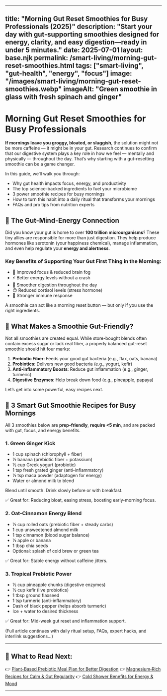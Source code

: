 
---

title: "Morning Gut Reset Smoothies for Busy Professionals (2025)"
description: "Start your day with gut-supporting smoothies designed for energy, clarity, and easy digestion—ready in under 5 minutes."
date: 2025-07-01
layout: base.njk
permalink: /smart-living/morning-gut-reset-smoothies.html
tags: ["smart-living", "gut-health", "energy", "focus"]
image: "/images/smart-living/morning-gut-reset-smoothies.webp"
imageAlt: "Green smoothie in glass with fresh spinach and ginger"
---

# Morning Gut Reset Smoothies for Busy Professionals

**If mornings leave you groggy, bloated, or sluggish**, the solution might not be more caffeine — it might be in your gut. Research continues to confirm that our digestive system plays a key role in how we feel — mentally and physically — throughout the day. That’s why starting with a gut-resetting smoothie can be a game changer.

In this guide, we’ll walk you through:

* Why gut health impacts focus, energy, and productivity
* The top science-backed ingredients to fuel your microbiome
* 3 power smoothie recipes for busy mornings
* How to turn this habit into a daily ritual that transforms your mornings
* FAQs and pro tips from nutrition experts

## 🌿 The Gut-Mind-Energy Connection

Did you know your gut is home to over **100 trillion microorganisms**? These tiny allies are responsible for more than just digestion. They help produce hormones like serotonin (your happiness chemical), manage inflammation, and even help regulate your **energy and alertness**.

### Key Benefits of Supporting Your Gut First Thing in the Morning:

* 🚀 Improved focus & reduced brain fog
* ⚡ Better energy levels without a crash
* 💩 Smoother digestion throughout the day
* 😌 Reduced cortisol levels (stress hormone)
* 💪 Stronger immune response

A smoothie can act like a morning reset button — but only if you use the right ingredients.

## 🥤 What Makes a Smoothie Gut-Friendly?

Not all smoothies are created equal. While store-bought blends often contain excess sugar or lack real fiber, a properly balanced gut-reset smoothie should hit four marks:

1. **Prebiotic Fiber**: Feeds your good gut bacteria (e.g., flax, oats, banana)
2. **Probiotics**: Delivers new good bacteria (e.g., yogurt, kefir)
3. **Anti-inflammatory Boosts**: Reduce gut inflammation (e.g., ginger, turmeric)
4. **Digestive Enzymes**: Help break down food (e.g., pineapple, papaya)

Let’s get into some powerful, easy recipes next.

## 🥣 3 Smart Gut Smoothie Recipes for Busy Mornings

All 3 smoothies below are **prep-friendly**, **require <5 min**, and are packed with gut, focus, and energy benefits.

### 1. Green Ginger Kick

* 1 cup spinach (chlorophyll + fiber)
* ½ banana (prebiotic fiber + potassium)
* ½ cup Greek yogurt (probiotic)
* 1 tsp fresh grated ginger (anti-inflammatory)
* ½ tsp maca powder (adaptogen for energy)
* Water or almond milk to blend

Blend until smooth. Drink slowly before or with breakfast.

✅ Great for: Reducing bloat, easing stress, boosting early-morning focus.

### 2. Oat-Cinnamon Energy Blend

* ½ cup rolled oats (prebiotic fiber + steady carbs)
* 1 cup unsweetened almond milk
* 1 tsp cinnamon (blood sugar balance)
* ½ apple or banana
* 1 tbsp chia seeds
* Optional: splash of cold brew or green tea

✅ Great for: Stable energy without caffeine jitters.

### 3. Tropical Prebiotic Power

* ½ cup pineapple chunks (digestive enzymes)
* ½ cup kefir (live probiotics)
* 1 tbsp ground flaxseed
* 1 tsp turmeric (anti-inflammatory)
* Dash of black pepper (helps absorb turmeric)
* Ice + water to desired thickness

✅ Great for: Mid-week gut reset and inflammation support.

(Full article continues with daily ritual setup, FAQs, expert hacks, and interlink suggestions…)

---

## 🔗 What to Read Next:

👉 [Plant-Based Prebiotic Meal Plan for Better Digestion](/smart-living/plant-based-prebiotic-plan.html)
👉 [Magnesium‑Rich Recipes for Calm & Gut Regularity](/smart-living/magnesium-recipes-calm-gut.html)
👉 [Cold Shower Benefits for Energy & Mood](/smart-living/cold-shower-benefits.html)

---
